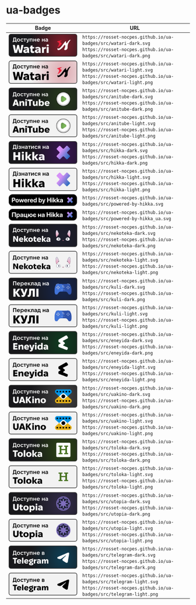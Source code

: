 # ua-badges

| Badge                                               | URL                                                                                                                                         |
| --------------------------------------------------- | ------------------------------------------------------------------------------------------------------------------------------------------- |
| ![Watari-Dark](src/watari-dark.svg)                 | `https://rosset-nocpes.github.io/ua-badges/src/watari-dark.svg` <br/> `https://rosset-nocpes.github.io/ua-badges/src/watari-dark.png`       |
| ![Watari-Light](src/watari-light.svg)               | `https://rosset-nocpes.github.io/ua-badges/src/watari-light.svg` <br/> `https://rosset-nocpes.github.io/ua-badges/src/watari-light.png`     |
| ![AniTube-Dark](src/anitube-dark.svg)               | `https://rosset-nocpes.github.io/ua-badges/src/anitube-dark.svg` <br/> `https://rosset-nocpes.github.io/ua-badges/src/anitube-dark.png`     |
| ![AniTube-Light](src/anitube-light.svg)             | `https://rosset-nocpes.github.io/ua-badges/src/anitube-light.svg` <br/> `https://rosset-nocpes.github.io/ua-badges/src/anitube-light.png`   |
| ![Hikka-Dark](src/hikka-dark.svg)                   | `https://rosset-nocpes.github.io/ua-badges/src/hikka-dark.svg` <br/> `https://rosset-nocpes.github.io/ua-badges/src/hikka-dark.png`         |
| ![Hikka-Light](src/hikka-light.svg)                 | `https://rosset-nocpes.github.io/ua-badges/src/hikka-light.svg` <br/> `https://rosset-nocpes.github.io/ua-badges/src/hikka-light.png`       |
| ![Powered-by-Hikka](src/powered-by-hikka.svg)       | `https://rosset-nocpes.github.io/ua-badges/src/powered-by-hikka.svg`                                                                        |
| ![Powered-by-Hikka_ua](src/powered-by-hikka_ua.svg) | `https://rosset-nocpes.github.io/ua-badges/src/powered-by-hikka_ua.svg`                                                                     |
| ![Nekoteka-Dark](src/nekoteka-dark.svg)             | `https://rosset-nocpes.github.io/ua-badges/src/nekoteka-dark.svg` <br/> `https://rosset-nocpes.github.io/ua-badges/src/nekoteka-dark.png`   |
| ![Nekoteka-Light](src/nekoteka-light.svg)           | `https://rosset-nocpes.github.io/ua-badges/src/nekoteka-light.svg` <br/> `https://rosset-nocpes.github.io/ua-badges/src/nekoteka-light.png` |
| ![Kuli-Dark](src/kuli-dark.svg)                     | `https://rosset-nocpes.github.io/ua-badges/src/kuli-dark.svg` <br/> `https://rosset-nocpes.github.io/ua-badges/src/kuli-dark.png`           |
| ![Kuli-Light](src/kuli-light.svg)                   | `https://rosset-nocpes.github.io/ua-badges/src/kuli-light.svg` <br/> `https://rosset-nocpes.github.io/ua-badges/src/kuli-light.png`         |
| ![Eneyida-Dark](src/eneyida-dark.svg)               | `https://rosset-nocpes.github.io/ua-badges/src/eneyida-dark.svg` <br/> `https://rosset-nocpes.github.io/ua-badges/src/eneyida-dark.png`     |
| ![Eneyida-Light](src/eneyida-light.svg)             | `https://rosset-nocpes.github.io/ua-badges/src/eneyida-light.svg` <br/> `https://rosset-nocpes.github.io/ua-badges/src/eneyida-light.png`   |
| ![UAKino-Dark](src/uakino-dark.svg)                 | `https://rosset-nocpes.github.io/ua-badges/src/uakino-dark.svg` <br/> `https://rosset-nocpes.github.io/ua-badges/src/uakino-dark.png`       |
| ![UAKino-Light](src/uakino-light.svg)               | `https://rosset-nocpes.github.io/ua-badges/src/uakino-light.svg` <br/> `https://rosset-nocpes.github.io/ua-badges/src/uakino-light.png`     |
| ![Toloka-Dark](src/toloka-dark.svg)                 | `https://rosset-nocpes.github.io/ua-badges/src/toloka-dark.svg` <br/> `https://rosset-nocpes.github.io/ua-badges/src/toloka-dark.png`       |
| ![Toloka-Light](src/toloka-light.svg)               | `https://rosset-nocpes.github.io/ua-badges/src/toloka-light.svg` <br/> `https://rosset-nocpes.github.io/ua-badges/src/toloka-light.png`     |
| ![Utopia-Dark](src/utopia-dark.svg)                 | `https://rosset-nocpes.github.io/ua-badges/src/utopia-dark.svg` <br/> `https://rosset-nocpes.github.io/ua-badges/src/utopia-dark.png`       |
| ![Utopia-Light](src/utopia-light.svg)               | `https://rosset-nocpes.github.io/ua-badges/src/utopia-light.svg` <br/> `https://rosset-nocpes.github.io/ua-badges/src/utopia-light.png`     |
| ![Telegram-Dark](src/telegram-dark.svg)             | `https://rosset-nocpes.github.io/ua-badges/src/telegram-dark.svg` <br/> `https://rosset-nocpes.github.io/ua-badges/src/telegram-dark.png`   |
| ![Telegram-Light](src/telegram-light.svg)           | `https://rosset-nocpes.github.io/ua-badges/src/telegram-light.svg` <br/> `https://rosset-nocpes.github.io/ua-badges/src/telegram-light.png` |
